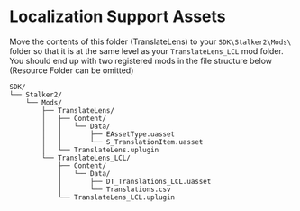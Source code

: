 # Localization Support Assets

Move the contents of this folder (TranslateLens) to your `SDK\Stalker2\Mods\` folder so that it is at the same level as your  `TranslateLens_LCL` mod folder.
You should end up with two registered mods in the file structure below (Resource Folder can be omitted)

```
SDK/
└── Stalker2/
    └── Mods/
        ├── TranslateLens/
        │   ├── Content/
        │   │   └── Data/
        │   │       ├── EAssetType.uasset
        │   │       └── S_TranslationItem.uasset
        │   └── TranslateLens.uplugin
        └── TranslateLens_LCL/
            ├── Content/
            │   └── Data/
            │       ├── DT_Translations_LCL.uasset
            │       └── Translations.csv
            └── TranslateLens_LCL.uplugin
```

